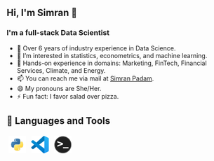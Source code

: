 ## Hi, I'm Simran 👋

### I'm a full-stack Data Scientist 

- 🌱 Over 6 years of industry experience in Data Science.
- 👀 I’m interested in statistics, econometrics, and machine learning.
- 💼 Hands-on experience in domains: Marketing, FinTech, Financial Services, Climate, and Energy.
- 📫 You can reach me via mail at [Simran Padam](mailto:simran.padam@columbia.edu).
- 😄 My pronouns are She/Her.
- ⚡ Fun fact: I favor salad over pizza.
<!--
**simran-padam/simran-padam** is a ✨ _special_ ✨ repository because its `README.md` (this file) appears on your GitHub profile.
- 🤖 I’m fascinated by MarTech and AdTech, particularly experimentations
-->

## 🧰 Languages and Tools
<p align="left">
<img src="https://raw.githubusercontent.com/github/explore/80688e429a7d4ef2fca1e82350fe8e3517d3494d/topics/python/python.png" alt="Python" height="40" style="vertical-align:top; margin:4px">
<img src="https://raw.githubusercontent.com/github/explore/80688e429a7d4ef2fca1e82350fe8e3517d3494d/topics/visual-studio-code/visual-studio-code.png" alt="VS Code" height="40" style="vertical-align:top; margin:4px">
<img src="https://raw.githubusercontent.com/github/explore/80688e429a7d4ef2fca1e82350fe8e3517d3494d/topics/terminal/terminal.png" alt="cmd" height="40" style="vertical-align:top; margin:4px">

